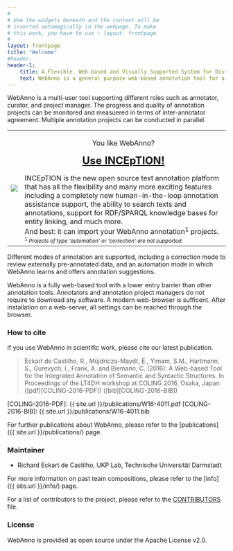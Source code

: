```yaml
---
#
# Use the widgets beneath and the content will be
# inserted automagically in the webpage. To make
# this work, you have to use › layout: frontpage
#
layout: frontpage
title: "Welcome"
#header:
header-1:
    title: A Flexible, Web-based and Visually Supported System for Distributed Annotations
    text: WebAnno is a general purpose web-based annotation tool for a wide range of linguistic annotations including various layers of morphological, syntactical, and semantic annotations.Additionaly, custom annotation layers can be defined, allowing WebAnno to be used also for non-linguistic annotation tasks.
---
```


WebAnno is a multi-user tool supporting different roles such as annotator, curator, and project manager. The progress and quality of annotation projects can be monitored and measuered in terms of inter-annotator agreement. Multiple annotation projects can be conducted in parallel.

<table width="100%">
<tr>
<td style="vertical-align: middle;">
<a href="https://inception-project.github.io"><img src="{{ site.url }}/images/logos/inception-banner.png"/></a>
</td>
<td>
<p style="text-align: center	;">You like WebAnno?</p>
<p style="text-align: center	;">
<b style="font-size: 150%;"><a href="https://inception-project.github.io">Use INCEpTION!</a></b>
</p>
<div>
INCEpTION is the new open source text annotation platform that has all the flexibility and many more exciting features including a completely new human-in-the-loop annotation assistance
support, the ability to search texts and annotations, support for RDF/SPARQL knowledge bases for
entity linking, and much more. <br/>
And best: it can import your WebAnno annotation<sup>1</sup> projects. <br/>
<span style="font-size: 75%">
<sup>1</sup> <i>Projects of type 'automation' or 'correction' are not supported.</i>
</span>
</div>
</td>
</tr>
</table>

Different modes of annotation are supported, including a correction mode to review externally pre-annotated data, and an automation mode in which WebAnno learns and offers annotation suggestions.

WebAnno is a fully web-based tool with a lower entry barrier than other annotation tools. Annotators and annotation project managers do not require to download any software. A modern web-browser is sufficent. After installation on a web-server, all settings can be reached through the browser.

### How to cite

If you use WebAnno in scientific work, please cite our latest publication.

> Eckart de Castilho, R., Mújdricza-Maydt, É., Yimam, S.M., Hartmann, S., Gurevych, I., Frank, A. and Biemann, C. (2016): A Web-based Tool for the Integrated Annotation of Semantic and Syntactic Structures. In Proceedings of the LT4DH workshop at COLING 2016, Osaka, Japan ([pdf][COLING-2016-PDF]) ([bib][COLING-2016-BIB])

[COLING-2016-PDF]: {{ site.url }}/publications/W16-4011.pdf
[COLING-2016-BIB]: {{ site.url }}/publications/W16-4011.bib

For further publications about WebAnno, please refer to the [publications]({{ site.url }}/publications/) page.


### Maintainer

   * Richard Eckart de Castilho, UKP Lab, Technische Universität Darmstadt
   
For more information on past team compositions, please refer to the [info]({{ site.url }}/info/) page.

For a list of contributors to the project, please refer to the [CONTRIBUTORS](http://github.com/webanno/webanno/blob/master/CONTRIBUTORS.txt) file.

### License

WebAnno is provided as open source under the Apache License v2.0.
